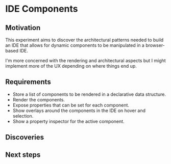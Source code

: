# IDE Components

## Motivation

This experiment aims to discover the architectural patterns needed to build
an IDE that allows for dynamic components to be manipulated in a browser-based
IDE.

I'm more concerned with the rendering and architectural aspects but I might
implement more of the UX depending on where things end up.

## Requirements

* Store a list of components to be rendered in a declarative data structure.
* Render the components.
* Expose properties that can be set for each component.
* Show overlays around the components in the IDE on hover and selection.
* Show a property inspector for the active component.

## Discoveries

## Next steps
